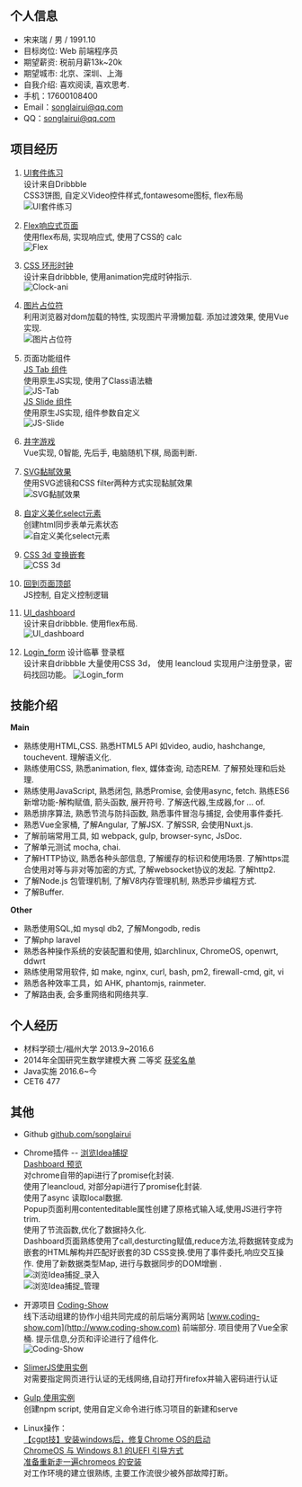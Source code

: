 ## 个人信息  
- 宋来瑞 / 男 / 1991.10 
- 目标岗位: Web 前端程序员
- 期望薪资: 税前月薪13k~20k
- 期望城市: 北京、深圳、上海
- 自我介绍: 喜欢阅读, 喜欢思考. 
- 手机：17600108400
- Email：songlairui@qq.com
- QQ：songlairui@qq.com

## 项目经历

1. [UI套件练习](https://songlairui.github.io/Combo-the-road/1_practise_ui)  
设计来自Dribbble  
CSS3饼图, 自定义Video控件样式,fontawesome图标, flex布局  
![UI套件练习](../../screenshots/1_practise_1.png)  

2. [Flex响应式页面](https://songlairui.github.io/Practices-Demos/Exercises/style/responsive/index.html)  
使用flex布局, 实现响应式, 使用了CSS的 calc  
![Flex](../../screenshots/2_flex.png)  

3. [CSS 环形时钟](https://songlairui.github.io/Combo-the-road/5_clock_ani)  
设计来自dribbble, 使用animation完成时钟指示.  
![Clock-ani](../../screenshots/5-Clock-ani.png)     

4. [图片占位符](https://songlairui.github.io/Combo-the-road/6_img_placeholder)  
利用浏览器对dom加载的特性, 实现图片平滑懒加载. 
添加过渡效果, 使用Vue实现.   
![图片占位符](../../screenshots/6-img-placeholderVue.jpg)  

5. 页面功能组件  
[JS Tab 组件](https://songlairui.github.io/Combo-the-road/16_js_component/)  
使用原生JS实现, 使用了Class语法糖   
![JS-Tab](../../screenshots/11-JS-Tab.png)  
[JS Slide 组件](https://songlairui.github.io/Combo-the-road/16_js_component/slide.html)  
使用原生JS实现, 组件参数自定义   
![JS-Slide](../../screenshots/11-JS-Slide.png)  

6. [井字游戏](https://github.com/songlairui/Practices-Demos/blob/master/t2vue/src/components/play/game1.vue)  
Vue实现,  0智能, 先后手, 电脑随机下棋, 局面判断.   

7. [SVG黏腻效果](https://songlairui.github.io/Combo-the-road/3_svg_ani/)  
使用SVG滤镜和CSS filter两种方式实现黏腻效果   
![SVG黏腻效果](../../screenshots/3_svg_ani.png)  

8. [自定义美化select元素](https://songlairui.github.io/Combo-the-road/8_custome_select)  
创建html同步表单元素状态  
![自定义美化select元素](../../screenshots/7-Custom_Select.png)  

9. [CSS 3d 变换嵌套](https://songlairui.github.io/Combo-the-road/12_css3d/index.html)  
![CSS 3d](../../screenshots/12_css3d.png)  

10. [回到页面顶部](https://songlairui.github.io/Combo-the-road/7_scroll2top/)  
JS控制, 自定义控制逻辑  

12. [UI_dashboard](https://songlairui.github.io/Combo-the-road/19_ui_dashboard/)  
设计来自dribbble. 使用flex布局.  
![UI_dashboard](../../screenshots/19_ui_dashboard.png)  

13. [Login_form](https://songlairui.github.io/Combo-the-road/20_login_form) 设计临摹 登录框  
设计来自dribbble
大量使用CSS 3d，
使用 leancloud 实现用户注册登录，密码找回功能。 
![Login_form](../../screenshots/20-Login_Form.png)  

## 技能介绍   

**Main**
- 熟练使用HTML,CSS. 熟悉HTML5 API 如video, audio, hashchange, touchevent. 理解语义化. 
- 熟练使用CSS, 熟悉animation, flex, 媒体查询, 动态REM. 了解预处理和后处理. 
- 熟练使用JavaScript, 熟悉闭包, 熟悉Promise, 会使用async, fetch. 熟练ES6新增功能-解构赋值, 箭头函数, 展开符号. 了解迭代器,生成器,for ... of.
- 熟悉排序算法, 熟悉节流与防抖函数, 熟悉事件冒泡与捕捉, 会使用事件委托.
- 熟悉Vue全家桶, 了解Angular, 了解JSX. 了解SSR, 会使用Nuxt.js.
- 了解前端常用工具, 如 webpack, gulp, browser-sync, JsDoc.
- 了解单元测试 mocha, chai.
- 了解HTTP协议, 熟悉各种头部信息, 了解缓存的标识和使用场景. 了解https混合使用对等与非对等加密的方式, 了解websocket协议的发起. 了解http2. 
- 了解Node.js 包管理机制, 了解V8内存管理机制, 熟悉异步编程方式. 
- 了解Buffer. 

**Other**
- 熟悉使用SQL,如 mysql db2, 了解Mongodb, redis
- 了解php laravel
- 熟悉各种操作系统的安装配置和使用, 如archlinux, ChromeOS, openwrt, ddwrt  
- 熟练使用常用软件, 如  make, nginx, curl, bash, pm2, firewall-cmd, git, vi
- 熟悉各种效率工具，如 AHK, phantomjs, rainmeter.
- 了解路由表, 会多重网络和网络共享. 

## 个人经历  

- 材料学硕士/福州大学 2013.9~2016.6
- 2014年全国研究生数学建模大赛 二等奖 [获奖名单](http://gmcm.seu.edu.cn/00/bf/c24a191/page.htm)
- Java实施  2016.6~今
- CET6 477

## 其他  

 - Github [github.com/songlairui](https://github.com/songlairui)

 - Chrome插件 -- [浏览Idea捕捉](https://github.com/songlairui/CaptureBehavior)  
 [Dashboard 预览](https://songlairui.github.io/CaptureBehavior/src/dashboard.html)  
 对chrome自带的api进行了promise化封装.   
 使用了leancloud, 对部分api进行了promise化封装.   
 使用了async 读取local数据.   
 Popup页面利用contenteditable属性创建了原格式输入域,使用JS进行字符trim.  
 使用了节流函数,优化了数据持久化.  
 Dashboard页面熟练使用了call,desturcting赋值,reduce方法,将数据转变成为嵌套的HTML解构并匹配好嵌套的3D CSS变换.使用了事件委托,响应交互操作. 
 使用了新数据类型Map, 进行与数据同步的DOM增删 .   
 ![浏览Idea捕捉_录入](../../screenshots/Capture_Behavior_0.png)   
 ![浏览Idea捕捉_管理](../../screenshots/Capture_Behavior.png)   

 - 开源项目 [Coding-Show](https://github.com/HackerValley/Coding-Show-vue)  
 线下活动组建的协作小组共同完成的前后端分离网站 [www.coding-show.com](http://www.coding-show.com) 前端部分. 项目使用了Vue全家桶. 提示信息,分页和评论进行了组件化.   
 ![Coding-Show](../../screenshots/coding-show.jpg)  

 - [SlimerJS使用实例](https://songlairui.github.io/Combo-the-road/14_auth_js/)  
 对需要指定网页进行认证的无线网络,自动打开firefox并输入密码进行认证  

 - [Gulp 使用实例](https://github.com/songlairui/Combo-the-road)  
 创建npm script, 使用自定义命令进行练习项目的新建和serve

 - Linux操作：  
[【cgpt技】安装windows后，修复Chrome OS的启动](http://tieba.baidu.com/p/3633924546?pid=65549761855&cid=0#65549761855)  
[ChromeOS 与 Windows 8.1 的UEFI 引导方式](http://tieba.baidu.com/p/3857206874?pid=70582146746&cid=0#70582146746)  
[准备重新走一遍chromeos 的安装](http://tieba.baidu.com/p/3848206643?pid=70373436712&cid=0#70373436712)  
对工作环境的建立很熟练, 主要工作流很少被外部故障打断。